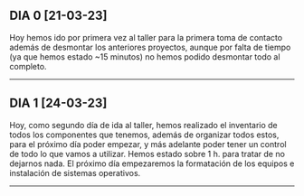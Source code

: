 
## DIA 0 [21-03-23]
Hoy hemos ido por primera vez al taller para la primera toma de contacto además de desmontar los anteriores proyectos, aunque por falta de tiempo (ya que hemos estado ~15 minutos) no hemos podido desmontar todo al completo.

------

## DIA 1 [24-03-23]
Hoy, como segundo día de ida al taller, hemos realizado el inventario de todos los componentes que tenemos, además de organizar todos estos, para el próximo día poder empezar, y más adelante poder tener un control de todo lo que vamos a utilizar. Hemos estado sobre 1 h. para tratar de no dejarnos nada.
El próximo día empezaremos la formatación de los equipos e instalación de sistemas operativos. 

-----

